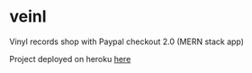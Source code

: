 # veinl
Vinyl records shop with Paypal checkout 2.0 (MERN stack app)

Project deployed on heroku [here](https://veinl.herokuapp.com)
